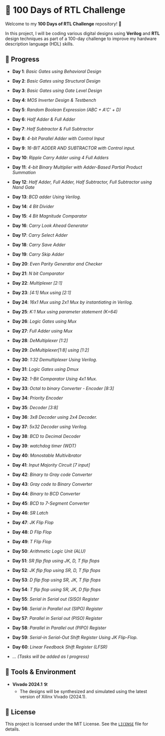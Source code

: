 # 🚀 100 Days of RTL Challenge

Welcome to my **100 Days of RTL Challenge** repository! 🎉

In this project, I will be coding various digital designs using **Verilog** and **RTL** design techniques as part of a 100-day challenge to improve my hardware description language (HDL) skills.

## 📅 Progress

- **Day 1**: *Basic Gates using Behavioral Design*
- **Day 2**: *Basic Gates using Structural Design*
- **Day 3**: *Basic Gates using Gate Level Design*
- **Day 4**: *MOS Inverter Design & Testbench*  
- **Day 5**: *Random Boolean Expression (ABC + A'C' + D)* 
- **Day 6**: *Half Adder & Full Adder*  
- **Day 7**: *Half Subtractor & Full Subtractor*
- **Day 8**: *4-bit Parallel Adder with Control Input*
- **Day 9**: *16-BIT ADDER AND SUBTRACTOR with Control input.*
- **Day 10**: *Ripple Carry Adder using 4 Full Adders*
- **Day 11**: *4-bit Binary Multiplier with Adder-Based Partial Product Summation*
- **Day 12**: *Half Adder, Full Adder, Half Subtractor, Full Subtractor using Nand Gate*
- **Day 13**: *BCD adder Using Verilog.*
- **Day 14**: *4 Bit Divider*
- **Day 15**: *4 Bit Magnitude Comparator*
- **Day 16**: *Carry Look Ahead Generator*
- **Day 17**: *Carry Select Adder*
- **Day 18**: *Carry Save Adder*
- **Day 19**: *Carry Skip Adder*
- **Day 20**: *Even Parity Generator and Checker*
- **Day 21**: *N bit Comparator*
- **Day 22**: *Multiplexer [2:1]*
- **Day 23**: *[4:1] Mux using [2:1]*
- **Day 24**: *16x1 Mux using 2x1 Mux by instantiating in Verilog.*
- **Day 25**: *K:1 Mux using parameter statement (K=64)*
- **Day 26**: *Logic Gates using Mux*
- **Day 27**: *Full Adder using Mux*
- **Day 28**: *DeMultiplexer [1:2]*
- **Day 29**: *DeMultiplexer[1:8] using [1:2]*
- **Day 30**: *1:32 Demultiplexer Using Verilog.*
- **Day 31**: *Logic Gates using Dmux*
- **Day 32**: *1-Bit Comparator Using 4x1 Mux.*
- **Day 33**: *Octal to binary Converter - Encoder [8:3]*
- **Day 34**: *Priority Encoder*
- **Day 35**: *Decoder [3:8]*
- **Day 36**: *3x8 Decoder using 2x4 Decoder.*
- **Day 37**: *5x32 Decoder using Verilog.*
- **Day 38**: *BCD to Decimal Decoder*
- **Day 39**: *watchdog timer (WDT)*
- **Day 40**: *Monostable Multivibrator*
- **Day 41**: *Input Majority Circuit [7 input]*
- **Day 42**: *Binary to Gray code Converter*
- **Day 43**: *Gray code to Binary Converter*
- **Day 44**: *Binary to BCD Converter*
- **Day 45**: *BCD to 7-Segment Converter*
- **Day 46**: *SR Latch*
- **Day 47**: *JK Flip Flop*
- **Day 48**: *D Flip Flop*
- **Day 49**: *T Flip Flop*
- **Day 50**: *Arithmetic Logic Unit (ALU)*
- **Day 51**: *SR flip flop using JK, D, T flip flops*
- **Day 52**: *JK flip flop using SR, D, T flip flops*
- **Day 53**: *D flip flop using SR, JK, T flip flops*
- **Day 54**: *T flip flop using SR, JK, D flip flops*
- **Day 55**: *Serial in Serial out (SISO) Register*
- **Day 56**: *Serial in Parallel out (SIPO) Register*
- **Day 57**: *Parallel in Serial out (PISO) Register*
- **Day 58**: *Parallel in Parallel out (PIPO) Register*
- **Day 59**: *Serial-in Serial-Out Shift Register Using JK Flip-Flop.*
- **Day 60**: *Linear Feedback Shift Register (LFSR)*

- *... (Tasks will be added as I progress)*

## 🔧 Tools & Environment

- **Vivado 2024.1** 🛠️
  - The designs will be synthesized and simulated using the latest version of Xilinx Vivado (2024.1).

## 📜 License

This project is licensed under the MIT License. See the [`LICENSE`](https://github.com/ItzzInfinity/100-days-of-RTL/tree/main?tab=MIT-1-ov-file) file for details.

